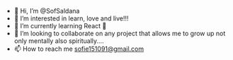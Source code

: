 - 👋 Hi, I’m @SofSaldana
- 👀 I’m interested in learn, love and live!!!
- 🌱 I’m currently learning React 🧠
- 💞️ I’m looking to collaborate on any project that allows me to grow up not only mentally also spiritually....
- 📫 How to reach me sofie151091@gmail.com 

<!---
SofSaldana/SofSaldana is a ✨ special ✨ repository because its `README.md` (this file) appears on your GitHub profile.
You can click the Preview link to take a look at your changes.
--->
